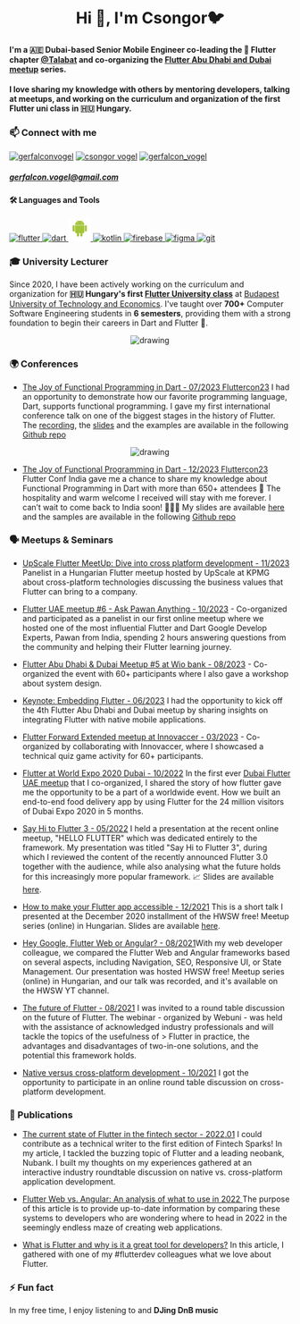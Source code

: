 <h1 align="center">Hi 👋, I'm Csongor🐦</h1>


#### I'm a 🇦🇪 Dubai-based Senior Mobile Engineer co-leading the 💙 Flutter chapter [@Talabat](https://github.com/talabat-dhme) and co-organizing the [Flutter Abu Dhabi and Dubai meetup](https://www.meetup.com/flutter-ad/) series.
#### I love sharing my knowledge with others by mentoring developers, talking at meetups, and working on the curriculum and organization of the first Flutter uni class in 🇭🇺 Hungary.

<h3 align="left">📫 Connect with me</h3>
<p align="left">
<a href="https://twitter.com/gerfalconvogel" target="blank"><img align="center" src="https://raw.githubusercontent.com/rahuldkjain/github-profile-readme-generator/master/src/images/icons/Social/twitter.svg" alt="gerfalconvogel" height="30" width="40" /></a>
<a href="https://linkedin.com/in/csongorvogel" target="blank"><img align="center" src="https://raw.githubusercontent.com/rahuldkjain/github-profile-readme-generator/master/src/images/icons/Social/linked-in-alt.svg" alt="csongor vogel" height="30" width="40" /></a>
<a href="https://instagram.com/gerfalcon_vogel" target="blank"><img align="center" src="https://raw.githubusercontent.com/rahuldkjain/github-profile-readme-generator/master/src/images/icons/Social/instagram.svg" alt="gerfalcon_vogel" height="30" width="40" /></a>
</p>

##### gerfalcon.vogel@gmail.com

<h4 align="left">🛠 Languages and Tools</h3>
<p align="left">

<a href="https://flutter.dev" target="_blank" rel="noreferrer"> <img src="https://www.vectorlogo.zone/logos/flutterio/flutterio-icon.svg" alt="flutter" width="40" height="40"/> </a> <a href="https://dart.dev" target="_blank" rel="noreferrer"> <img src="https://www.vectorlogo.zone/logos/dartlang/dartlang-icon.svg" alt="dart" width="40" height="40"/> </a> <a href="https://developer.android.com" target="_blank" rel="noreferrer"> <img src="https://raw.githubusercontent.com/devicons/devicon/master/icons/android/android-original-wordmark.svg" alt="android" width="40" height="40"/> </a> <a href="https://kotlinlang.org" target="_blank" rel="noreferrer"> <img src="https://www.vectorlogo.zone/logos/kotlinlang/kotlinlang-icon.svg" alt="kotlin" width="40" height="40"/> </a> <a href="https://firebase.google.com/" target="_blank" rel="noreferrer"> <img src="https://www.vectorlogo.zone/logos/firebase/firebase-icon.svg" alt="firebase" width="40" height="40"/> </a>  <a href="https://www.figma.com/" target="_blank" rel="noreferrer"> <img src="https://www.vectorlogo.zone/logos/figma/figma-icon.svg" alt="figma" width="40" height="40"/> <a href="https://newrelic.com/" target="_blank" rel="noreferrer"> <img src="https://newrelic.com/themes/custom/erno/assets/mediakit/new_relic_logo_vertical_white.png" alt="git" width="80" height="40"/> </a> 
</a>

### 🎓 University Lecturer 
Since 2020, I have been actively working on the curriculum and organization for **🇭🇺 Hungary's first [Flutter University class](https://portal.vik.bme.hu/kepzes/targyak/VIAUAV45/)** at [Budapest University of Technology and Economics](https://www.bme.hu/?language=en). 
I've taught over **700+** Computer Software Engineering students in **6 semesters**, providing them with a strong foundation to begin their careers in Dart and Flutter 💙.

<p align="center">
<img src="https://github.com/gerfalcon/gerfalcon/assets/15221068/d1af4729-613f-4275-80bd-06e1647fd220" alt="drawing" width="400"/>
</p>

### 🌍 Conferences
- [The Joy of Functional Programming in Dart - 07/2023 Fluttercon23](https://www.droidcon.com/2023/08/07/the-joy-of-functional-programming-in-dart/) I had an opportunity to demonstrate how our favorite programming language, Dart, supports functional programming. I gave my first international conference talk on one of the biggest stages in the history of Flutter. The [recording](https://www.droidcon.com/2023/08/07/the-joy-of-functional-programming-in-dart/), the [slides](https://speakerdeck.com/gerfalcon/the-joy-of-functional-programming-in-dart-number-ftcon23) and the examples are available in the following [Github repo](https://github.com/gerfalcon/fp_playground)
<p align="center">
<img src="https://github.com/gerfalcon/gerfalcon/assets/15221068/897fc049-8ad8-413b-99a0-9438cdb5fbfb" alt="drawing" width="400"/>
</p>

- [The Joy of Functional Programming in Dart - 12/2023 Fluttercon23](https://flutterconf.in/home) Flutter Conf India gave me a chance to share my knowledge about Functional Programming in Dart with more than 650+ attendees 🚀 The hospitality and warm welcome I received will stay with me forever. I can’t wait to come back to India soon! 💙🇮🇳 My slides are available [here](https://speakerdeck.com/gerfalcon/the-joy-of-functional-programming-in-dart-number-ftcon23) and the samples are available in the following [Github repo](https://github.com/gerfalcon/fp_playground)


### 🗣️ Meetups & Seminars
- [UpScale Flutter MeetUp: Dive into cross platform development - 11/2023](https://www.youtube.com/watch?v=-bwXEICHB2Q&ab_channel=UpScale) Panelist in a Hungarian Flutter meetup hosted by UpScale at KPMG about cross-platform technologies discussing the business values that Flutter can bring to a company.

- [Flutter UAE meetup #6 - Ask Pawan Anything - 10/2023](https://www.youtube.com/watch?v=htXh_-t8QjY&t=1988s&ab_channel=Codepur) - Co-organized and participated as a panelist in our first online meetup where we hosted one of the most influential Flutter and Dart Google Develop Experts, Pawan from India, spending 2 hours answering questions from the community and helping their Flutter learning journey.

- [Flutter Abu Dhabi & Dubai Meetup #5 at Wio bank  - 08/2023](https://www.meetup.com/flutter-ad/events/295092425/?chapterContext=true&regToRsvp=true&isFromReg=true) - Co-organized the event with 60+ participants where I also gave a workshop about system design. 

- [Keynote: Embedding Flutter - 06/2023](https://www.linkedin.com/posts/flutter-ad_flutteruae-activity-7069350020067508224-Wt-6?utm_source=share&utm_medium=member_desktop)
I had the opportunity to kick off the 4th Flutter Abu Dhabi and Dubai meetup by sharing insights on integrating Flutter with native mobile applications.

- [Flutter Forward Extended meetup at Innovaccer - 03/2023](https://www.linkedin.com/posts/flutter-ad_we-still-cant-get-over-how-great-yesterdays-activity-7035605328784207872-5ebD?utm_source=share&utm_medium=member_desktop) - Co-organized by collaborating with Innovaccer, where I showcased a technical quiz game activity for 60+ participants.

- [Flutter at World Expo 2020 Dubai - 10/2022](https://www.linkedin.com/feed/update/urn:li:activity:6985281908096004097/)
In the first ever [Dubai Flutter UAE meetup](https://www.linkedin.com/search/results/content/?keywords=flutter%20UAE&sid=Qjt&update=urn%3Ali%3Afs_updateV2%3A(urn%3Ali%3Aactivity%3A6990707627630452736%2CBLENDED_SEARCH_FEED%2CEMPTY%2CDEFAULT%2Cfalse)) that I co-organized, I shared the story of how flutter gave me the opportunity to be a part of a worldwide event. How we built an end-to-end food delivery app by using Flutter for the 24 million visitors of Dubai Expo 2020 in 5 months.

- [Say Hi to Flutter 3 - 05/2022](https://www.youtube.com/watch?v=cqMJhWSlEAw&t=3s&ab_channel=HWSW)
I held a presentation at the recent online meetup, "HELLO FLUTTER" which was dedicated entirely to the framework.
‍My presentation was titled "Say Hi to Flutter 3", during which I reviewed the content of the recently announced Flutter 3.0 together with the audience, while also analysing what the future holds for this increasingly more popular framework. 📈 Slides are available [here](https://speakerdeck.com/gerfalcon/csongor-vogel-flutter-3-0).

- [How to make your Flutter app accessible - 12/2021](https://youtu.be/VGfzT_AuVPI?t=3240)
This is a short talk I presented at the December 2020 installment of the HWSW free! Meetup series (online) in Hungarian.
Slides are available [here](https://speakerdeck.com/gerfalcon/how-to-make-your-flutter-app-accessible).

- [Hey Google, Flutter Web or Angular? - 08/2021](https://youtu.be/MQ7wdwjABHs?t=1787)With my web developer colleague, we compared the Flutter Web and Angular frameworks based on several aspects, including Navigation, SEO, Responsive UI, or State Management.
Our presentation was hosted HWSW free! Meetup series (online) in Hungarian, and our talk was recorded, and it's available on the HWSW YT channel.

- [The future of Flutter - 08/2021](https://youtu.be/YV5csJu-8qk)
I was invited to a round table discussion on the future of Flutter.
The webinar - organized by Webuni - was held with the assistance of acknowledged industry professionals and will tackle the topics of the usefulness of > Flutter in practice, the advantages and disadvantages of two-in-one solutions, and the potential this framework holds.

- [Native versus cross-platform development - 10/2021](https://youtu.be/uMzdXnu0lyQ)
I got the opportunity to participate in an online round table discussion on cross-platform development.

### 📝 Publications
- [The current state of Flutter in the fintech sector - 2022.01](https://sparks.fintechvilaga.hu/202201)
I could contribute as a technical writer to the first edition of Fintech Sparks!
In my article, I tackled the buzzing topic of Flutter and a leading neobank, Nubank.
I built my thoughts on my experiences gathered at an interactive industry roundtable discussion on native
vs. cross-platform application development.

- [Flutter Web vs. Angular: An analysis of what to use in 2022 ](https://www.ffnext.io/blog/flutter-web-vs-angular-a-comprehensive-analysis-of-what-to-use-in-2022) 
The purpose of this article is to provide up-to-date information by comparing these systems to developers
who are wondering where to head in 2022 in the seemingly endless maze of creating web applications.

- [What is Flutter and why is it a great tool for developers?](https://www.ffnext.io/blog/what-is-flutter-and-why-is-it-a-great-tool-for-developers)
In this article, I gathered with one of my #flutterdev colleagues what we love about Flutter. 

### ⚡ Fun fact
In my free time, I enjoy listening to and **DJing DnB music**
